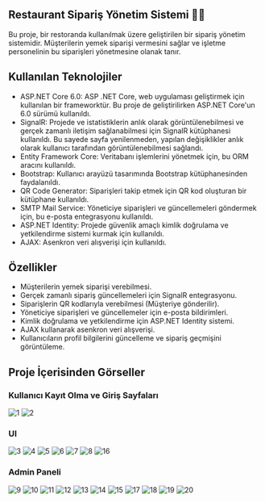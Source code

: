 ## Restaurant Sipariş Yönetim Sistemi 🍔🚀

Bu proje, bir restoranda kullanılmak üzere geliştirilen bir sipariş yönetim sistemidir. Müşterilerin yemek siparişi vermesini sağlar ve işletme personelinin bu siparişleri yönetmesine olanak tanır.

## Kullanılan Teknolojiler
- ASP.NET Core 6.0: ASP .NET Core, web uygulaması geliştirmek için kullanılan bir frameworktür. Bu proje de geliştirilirken ASP.NET Core'un 6.0 sürümü kullanıldı.
- SignalR: Projede  ve istatistiklerin anlık olarak görüntülenebilmesi ve gerçek zamanlı iletişim sağlanabilmesi için SignalR kütüphanesi kullanıldı. Bu sayede sayfa yenilenmeden, yapılan değişiklikler anlık olarak kullanıcı tarafından görüntülenebilmesi sağlandı.
- Entity Framework Core: Veritabanı işlemlerini yönetmek için, bu ORM aracını kullanıldı.
- Bootstrap: Kullanıcı arayüzü tasarımında Bootstrap kütüphanesinden faydalanıldı.
- QR Code Generator: Siparişleri takip etmek için QR kod oluşturan bir kütüphane kullanıldı.
- SMTP Mail Service: Yöneticiye siparişleri ve güncellemeleri göndermek için, bu e-posta entegrasyonu kullanıldı.
- ASP.NET Identity: Projede güvenlik amaçlı kimlik doğrulama ve yetkilendirme sistemi kurmak için kullanıldı.
- AJAX: Asenkron veri alışverişi için kullanıldı.

## Özellikler
- Müşterilerin yemek siparişi verebilmesi.
- Gerçek zamanlı sipariş güncellemeleri için SignalR entegrasyonu.
- Siparişlerin QR kodlarıyla verebilmesi (Müşteriye gönderilir).
- Yöneticiye siparişleri ve güncellemeler için e-posta bildirimleri.
- Kimlik doğrulama ve yetkilendirme için ASP.NET Identity sistemi.
- AJAX kullanarak asenkron veri alışverişi.
- Kullanıcıların profil bilgilerini güncelleme ve sipariş geçmişini görüntüleme.

## Proje İçerisinden Görseller
### Kullanıcı Kayıt Olma ve Giriş Sayfaları
![1](https://github.com/MelihDincer/SignalRProject/assets/115299123/1cc08934-3b09-4456-a0ee-0104bbf89703)
![2](https://github.com/MelihDincer/SignalRProject/assets/115299123/7748fde2-ba2d-43fb-b2bc-8f71d324ef58)

### UI 
![3](https://github.com/MelihDincer/SignalRProject/assets/115299123/b6ceb88a-0dae-4d48-b355-c8b1c5249728)
![4](https://github.com/MelihDincer/SignalRProject/assets/115299123/dd4d9c3b-0db5-46c6-9e7a-34fbf4cbf4a7)
![5](https://github.com/MelihDincer/SignalRProject/assets/115299123/6c48d23c-711b-4968-9cdd-9755bff0c391)
![6](https://github.com/MelihDincer/SignalRProject/assets/115299123/2466ca1d-1d85-4bbf-80b1-efd4c91e27d4)
![7](https://github.com/MelihDincer/SignalRProject/assets/115299123/765aad42-25f6-43c9-b231-728a52734263)
![8](https://github.com/MelihDincer/SignalRProject/assets/115299123/85203fb1-d8d9-4eab-9754-58df76530410)
![16](https://github.com/MelihDincer/SignalRProject/assets/115299123/3fe11f89-fd49-4770-bd05-dc022f48d85d)

### Admin Paneli
![9](https://github.com/MelihDincer/SignalRProject/assets/115299123/8a558299-ab2d-411e-b68d-9666171bee61)
![10](https://github.com/MelihDincer/SignalRProject/assets/115299123/85c9bb26-ee36-4bde-8adb-610141ac9316)
![11](https://github.com/MelihDincer/SignalRProject/assets/115299123/0dc24546-c82c-4430-8bb8-ede182184d4b)
![12](https://github.com/MelihDincer/SignalRProject/assets/115299123/210e8f28-b26a-44ac-a197-7121f8da8f18)
![13](https://github.com/MelihDincer/SignalRProject/assets/115299123/d18cfbf4-e80e-46c9-9ccb-fbaa0e63c5d8)
![14](https://github.com/MelihDincer/SignalRProject/assets/115299123/ec33d428-d315-4dc1-be31-5baca88b63a9)
![15](https://github.com/MelihDincer/SignalRProject/assets/115299123/d3828608-f26e-4cd3-8803-524e1fdd8a76)
![17](https://github.com/MelihDincer/SignalRProject/assets/115299123/5bd00b61-454a-49fb-a33b-98b2b938b137)
![18](https://github.com/MelihDincer/SignalRProject/assets/115299123/4f5995b3-39e7-4bd9-b7f0-3267531ba8b7)
![19](https://github.com/MelihDincer/SignalRProject/assets/115299123/01da919c-859d-472a-9889-91444876e01f)
![20](https://github.com/MelihDincer/SignalRProject/assets/115299123/56fcde5e-8f1e-4105-89a2-38d2f20dedcd)
